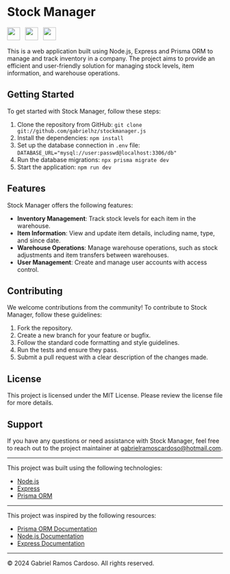 # Stock Manager

<img src="https://simpleicons.org/icons/javascript.svg" width="30px" height="30px"> &nbsp;
<img src="https://simpleicons.org/icons/express.svg" width="30px" height="30px"> &nbsp;
<img src="https://simpleicons.org/icons/prisma.svg" width="30px" height="30px">

This is a web application built using Node.js, Express and Prisma ORM to manage and track inventory in a company. The project aims to provide an efficient and user-friendly solution for managing stock levels, item information, and warehouse operations.

## Getting Started

To get started with Stock Manager, follow these steps:

1. Clone the repository from GitHub: `git clone git://github.com/gabrielhz/stockmanager.js`
2. Install the dependencies: `npm install`
3. Set up the database connection in `.env` file: `DATABASE_URL="mysql://user:passwd@localhost:3306/db"`
4. Run the database migrations: `npx prisma migrate dev`
5. Start the application: `npm run dev`

## Features

Stock Manager offers the following features:

- **Inventory Management**: Track stock levels for each item in the warehouse.
- **Item Information**: View and update item details, including name, type, and since date.
- **Warehouse Operations**: Manage warehouse operations, such as stock adjustments and item transfers between warehouses.
- **User Management**: Create and manage user accounts with access control.

## Contributing

We welcome contributions from the community! To contribute to Stock Manager, follow these guidelines:

1. Fork the repository.
2. Create a new branch for your feature or bugfix.
3. Follow the standard code formatting and style guidelines.
4. Run the tests and ensure they pass.
5. Submit a pull request with a clear description of the changes made.

## License

This project is licensed under the MIT License. Please review the license file for more details.

## Support

If you have any questions or need assistance with Stock Manager, feel free to reach out to the project maintainer at gabrielramoscardoso@hotmail.com.

---

This project was built using the following technologies:

- [Node.js](https://nodejs.org/)
- [Express](https://expressjs.com/)
- [Prisma ORM](https://www.prisma.io/)

---

This project was inspired by the following resources:

- [Prisma ORM Documentation](https://www.prisma.io/docs/)
- [Node.js Documentation](https://nodejs.org/en/docs/)
- [Express Documentation](https://expressjs.com/en/api.html)

---

© 2024 Gabriel Ramos Cardoso. All rights reserved.

